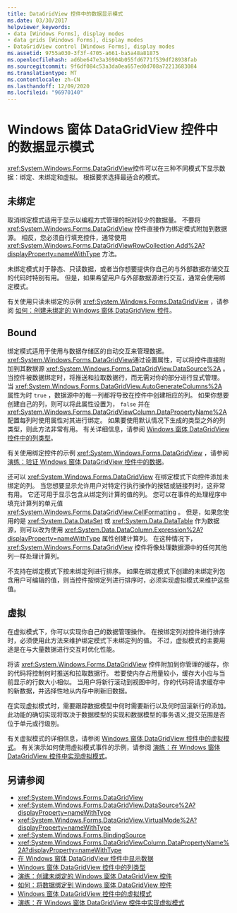 ```yaml
---
title: DataGridView 控件中的数据显示模式
ms.date: 03/30/2017
helpviewer_keywords:
- data [Windows Forms], display modes
- data grids [Windows Forms], display modes
- DataGridView control [Windows Forms], display modes
ms.assetid: 9755a030-3f3f-4705-a661-ba5a48a81875
ms.openlocfilehash: ad6be647e3a36904b055fd6771f539df28938fab
ms.sourcegitcommit: 9f6df084c53a3da0ea657ed0d708a72213683084
ms.translationtype: MT
ms.contentlocale: zh-CN
ms.lasthandoff: 12/09/2020
ms.locfileid: "96970140"
---
```

# <a name="data-display-modes-in-the-windows-forms-datagridview-control"></a>Windows 窗体 DataGridView 控件中的数据显示模式
<xref:System.Windows.Forms.DataGridView>控件可以在三种不同模式下显示数据：绑定、未绑定和虚拟。 根据要求选择最适合的模式。  
  
## <a name="unbound"></a>未绑定  
 取消绑定模式适用于显示以编程方式管理的相对较少的数据量。 不要将 <xref:System.Windows.Forms.DataGridView> 控件直接作为绑定模式附加到数据源。 相反，您必须自行填充控件，通常使用 <xref:System.Windows.Forms.DataGridViewRowCollection.Add%2A?displayProperty=nameWithType> 方法。  
  
 未绑定模式对于静态、只读数据，或者当你想要提供你自己的与外部数据存储交互的代码时特别有用。 但是，如果希望用户与外部数据源进行交互，通常会使用绑定模式。  
  
 有关使用只读未绑定的示例 <xref:System.Windows.Forms.DataGridView> ，请参阅 [如何：创建未绑定的 Windows 窗体 DataGridView 控件](how-to-create-an-unbound-windows-forms-datagridview-control.md)。  
  
## <a name="bound"></a>Bound  
 绑定模式适用于使用与数据存储区的自动交互来管理数据。 <xref:System.Windows.Forms.DataGridView>通过设置属性，可以将控件直接附加到其数据源 <xref:System.Windows.Forms.DataGridView.DataSource%2A> 。 当控件被数据绑定时，将推送和拉取数据行，而无需对你的部分进行显式管理。 当 <xref:System.Windows.Forms.DataGridView.AutoGenerateColumns%2A> 属性为时 `true` ，数据源中的每一列都将导致在控件中创建相应的列。 如果你想要创建自己的列，则可以将此属性设置为， `false` 并在 <xref:System.Windows.Forms.DataGridViewColumn.DataPropertyName%2A> 配置每列时使用属性对其进行绑定。 如果要使用默认情况下生成的类型之外的列类型，则此方法非常有用。 有关详细信息，请参阅 [Windows 窗体 DataGridView 控件中的列类型](column-types-in-the-windows-forms-datagridview-control.md)。  
  
 有关使用绑定控件的示例 <xref:System.Windows.Forms.DataGridView> ，请参阅 [演练：验证 Windows 窗体 DataGridView 控件中的数据](walkthrough-validating-data-in-the-windows-forms-datagridview-control.md)。  
  
 还可以 <xref:System.Windows.Forms.DataGridView> 在绑定模式下向控件添加未绑定的列。 当您想要显示允许用户对特定行执行操作的按钮或链接列时，这非常有用。 它还可用于显示包含从绑定列计算的值的列。 您可以在事件的处理程序中填充计算列的单元值 <xref:System.Windows.Forms.DataGridView.CellFormatting> 。 但是，如果您使用的是 <xref:System.Data.DataSet> 或 <xref:System.Data.DataTable> 作为数据源，则可以改为使用 <xref:System.Data.DataColumn.Expression%2A?displayProperty=nameWithType> 属性创建计算列。 在这种情况下， <xref:System.Windows.Forms.DataGridView> 控件将像处理数据源中的任何其他列一样处理计算列。  
  
 不支持在绑定模式下按未绑定列进行排序。 如果在绑定模式下创建的未绑定列包含用户可编辑的值，则当控件按绑定列进行排序时，必须实现虚拟模式来维护这些值。  
  
## <a name="virtual"></a>虚拟  
 在虚拟模式下，你可以实现你自己的数据管理操作。 在按绑定列对控件进行排序时，必须使用此方法来维护绑定模式下未绑定列的值。 不过，虚拟模式的主要用途是在与大量数据进行交互时优化性能。  
  
 将该 <xref:System.Windows.Forms.DataGridView> 控件附加到你管理的缓存，你的代码将控制何时推送和拉取数据行。 若要使内存占用量较小，缓存大小应与当前显示的行数大小相似。 当用户将新行滚动到视图中时，你的代码将请求缓存中的新数据，并选择性地从内存中刷新旧数据。  
  
 在实现虚拟模式时，需要跟踪数据模型中何时需要新行以及何时回滚新行的添加。 此功能的确切实现将取决于数据模型的实现和数据模型的事务语义;提交范围是否位于单元或行级别。  
  
 有关虚拟模式的详细信息，请参阅 [Windows 窗体 DataGridView 控件中的虚拟模式](virtual-mode-in-the-windows-forms-datagridview-control.md)。 有关演示如何使用虚拟模式事件的示例，请参阅 [演练：在 Windows 窗体 DataGridView 控件中实现虚拟模式](implementing-virtual-mode-wf-datagridview-control.md)。  
  
## <a name="see-also"></a>另请参阅

- <xref:System.Windows.Forms.DataGridView>
- <xref:System.Windows.Forms.DataGridView.DataSource%2A?displayProperty=nameWithType>
- <xref:System.Windows.Forms.DataGridView.VirtualMode%2A?displayProperty=nameWithType>
- <xref:System.Windows.Forms.BindingSource>
- <xref:System.Windows.Forms.DataGridViewColumn.DataPropertyName%2A?displayProperty=nameWithType>
- [在 Windows 窗体 DataGridView 控件中显示数据](displaying-data-in-the-windows-forms-datagridview-control.md)
- [Windows 窗体 DataGridView 控件中的列类型](column-types-in-the-windows-forms-datagridview-control.md)
- [演练：创建未绑定的 Windows 窗体 DataGridView 控件](walkthrough-creating-an-unbound-windows-forms-datagridview-control.md)
- [如何：将数据绑定到 Windows 窗体 DataGridView 控件](how-to-bind-data-to-the-windows-forms-datagridview-control.md)
- [Windows 窗体 DataGridView 控件中的虚拟模式](virtual-mode-in-the-windows-forms-datagridview-control.md)
- [演练：在 Windows 窗体 DataGridView 控件中实现虚拟模式](implementing-virtual-mode-wf-datagridview-control.md)
